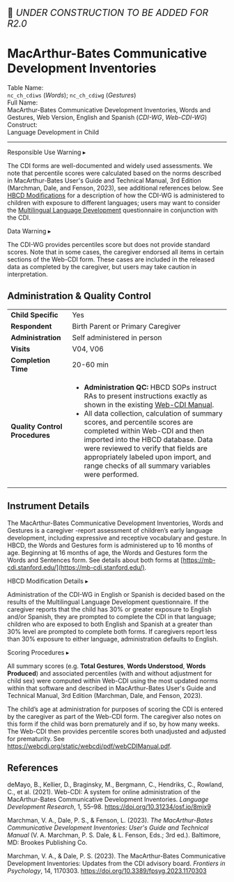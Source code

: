 <p style="font-size: 1.5em;">🚧 <i>UNDER CONSTRUCTION TO BE ADDED FOR R2.0</i></p>

# MacArthur-Bates Communicative Development Inventories

<div class="info-block">
  <div class="info-row">
    <div class="info-label"><i class="fa fa-table"></i> Table Name:</div>
    <div class="info-value"><code>nc_ch_cdiws</code> (<i>Words</i>); <code>nc_ch_cdiwg</code> (<i>Gestures</i>)</div>
  </div>
  <div class="info-row">
    <div class="info-label"><i class="fa-solid fa-maximize"></i> Full Name:</div>
    <div class="info-value">
      MacArthur-Bates Communicative Development Inventories, Words and Gestures, Web Version, English and Spanish (<i>CDI-WG</i>, <i>Web-CDI-WG</i>)
    </div>
  </div>
  <div class="info-row">
    <div class="info-label"><i class="fa-solid fa-tape"></i> Construct:</div>
    <div class="info-value">Language Development in Child</div>
  </div>
</div>

---------------------------------------------

<div id="alert" class="alert-banner" onclick="toggleCollapse(this)">
  <span class="emoji"><i class="fas fa-exclamation-triangle"></i></span>
  <span class="text-with-link">
  <span class="text">Responsible Use Warning</span>
  <a class="anchor-link" href="#alert" title="Copy link">
  <i class="fa-solid fa-link"></i>
  </a>
  </span>
  <span class="arrow">▸</span>
</div>
<div class="alert-collapsible-content">
<p>The CDI forms are well-documented and widely used assessments. We note that percentile scores were calculated based on the norms described in MacArthur-Bates User's Guide and Technical Manual, 3rd Edition (Marchman, Dale, and Fenson, 2023), see additional references below. See <a href="#hbcd-mod">HBCD Modifications</a> for a description of how the CDI-WG is administered to children with exposure to different languages; users may want to consider the <a href="../mlds" target="_blank">Multilingual Language Development</a> questionnaire in conjunction with the CDI.</p>
</div>

<div id="warning" class="warning-banner" onclick="toggleCollapse(this)">
  <span class="emoji"><i class="fas fa-exclamation-triangle"></i></span>
  <span class="text-with-link">
  <span class="text">Data Warning</span>
  <a class="anchor-link" href="#warning" title="Copy link">
  <i class="fa-solid fa-link"></i>
  </a>
  </span>
  <span class="arrow">▸</span>
</div>
<div class="warning-collapsible-content">
<p>The CDI-WG provides percentiles score but does not provide standard scores. Note that in some cases, the caregiver endorsed all items in certain sections of the Web-CDI form. These cases are included in the released data as completed by the caregiver, but users may take caution in interpretation.</p> 
</div>

## Administration & Quality Control

<table class="table-no-vertical-lines" style="width: 100%; border-collapse: collapse; table-layout: fixed;">
<tbody>
<tr><td><b>Child Specific</b></td>
<td>Yes </td></tr>
<tr><td><b>Respondent</b></td>
<td>Birth Parent or Primary Caregiver</td></tr>
<tr><td><b>Administration</b></td>
<td style="word-wrap: break-word; white-space: normal;">Self administered in person</td></tr>
<tr><td><b>Visits</b></td>
<td>V04, V06</td></tr>
<tr><td><b>Completion Time</b></td>
<td>20-60 min</td></tr>
<tr><td><b>Quality Control Procedures</b></td>
<td style="word-wrap: break-word; white-space: normal;">
  <ul>
  <li>
    <strong>Administration QC:</strong> HBCD SOPs instruct RAs to present instructions exactly as shown in the existing 
    <a href="https://webcdi.org/static/webcdi/pdf/webCDIManual.pdf" target="_blank">Web-CDI Manual</a>.
  </li>
  <li>
    All data collection, calculation of summary scores, and percentile scores are completed within Web-CDI and then 
    imported into the HBCD database. Data were reviewed to verify that fields are appropriately labeled upon import, 
    and range checks of all summary variables were performed.
  </li>
</ul>
</td></tr>      
</tbody>
</table>

## Instrument Details

The MacArthur-Bates Communicative Development Inventories, Words and Gestures is a caregiver -report assessment of children’s early language development, including expressive and receptive vocabulary and gesture. In HBCD, the Words and Gestures form is administered up to 16 months of age.  Beginning at 16 months of age, the Words and Gestures form the Words and Sentences form. See details about both forms at [https://mb-cdi.stanford.edu/](https://mb-cdi.stanford.edu/).


<div id="hbcd-mod" class="table-banner" onclick="toggleCollapse(this)">
  <span class="emoji"><i class="fa fa-gear"></i></span>
  <span class="text-with-link">
  <span class="text">HBCD Modification Details</span>
  <a class="anchor-link" href="#hbcd-mod" title="Copy link">
  <i class="fa-solid fa-link"></i>
  </a>
  </span>
  <span class="arrow">▸</span>
</div>
<div class="collapsible-content">
<p>Administration of the CDI-WG in English or Spanish is decided based on the results of the Multilingual Language Development questionnaire. If the caregiver reports that the child has 30% or greater exposure to English and/or Spanish, they are prompted to complete the CDI in that language; children who are exposed to both English and Spanish at a greater than 30% level are prompted to complete both forms. If caregivers report less than 30% exposure to either language, administration defaults to English.</p> 
</div>

<div id="scoring" class="table-banner" onclick="toggleCollapse(this)">
  <span class="emoji"><i class="fa fa-calculator"></i></span>
  <span class="text-with-link">
  <span class="text">Scoring Procedures</span>
  <a class="anchor-link" href="#scoring" title="Copy link">
  <i class="fa-solid fa-link"></i>
  </a>
  </span>
  <span class="arrow">▸</span>
</div>
<div class="collapsible-content">
<p>All summary scores (e.g. <strong>Total Gestures</strong>, <strong>Words Understood</strong>, <strong>Words Produced</strong>) and associated percentiles (with and without adjustment for child sex) were computed within Web-CDI using the most updated norms within that software and described in MacArthur-Bates User's Guide and Technical Manual, 3rd Edition (Marchman, Dale, and Fenson, 2023).</p>  
<p>The child’s age at administration for purposes of scoring the CDI is entered by the caregiver as part of the Web-CDI form. The caregiver also notes on this form if the child was born prematurely and if so, by how many weeks. The Web-CDI then provides percentile scores both unadjusted and adjusted for prematurity. See <a href="https://webcdi.org/static/webcdi/pdf/webCDIManual.pdf">https://webcdi.org/static/webcdi/pdf/webCDIManual.pdf</a>.</p>
</div>

## References

<div class="references"> 
  <p>
    deMayo, B., Kellier, D., Braginsky, M., Bergmann, C., Hendriks, C., Rowland, C., et al. (2021). 
    Web-CDI: A system for online administration of the MacArthur-Bates Communicative Development Inventories. 
    <i>Language Development Research</i>, 1, 55–98. 
    <a href="https://doi.org/10.31234/osf.io/8mjx9" target="_blank">https://doi.org/10.31234/osf.io/8mjx9</a>
  </p>  
  <p>
    Marchman, V. A., Dale, P. S., & Fenson, L. (2023). 
    <i>The MacArthur-Bates Communicative Development Inventories: User's Guide and Technical Manual</i> 
    (V. A. Marchman, P. S. Dale, & L. Fenson, Eds.; 3rd ed.). 
    Baltimore, MD: Brookes Publishing Co.
  </p>  
  <p>
    Marchman, V. A., & Dale, P. S. (2023). 
    The MacArthur-Bates Communicative Development Inventories: Updates from the CDI advisory board. 
    <i>Frontiers in Psychology</i>, 14, 1170303. 
    <a href="https://doi.org/10.3389/fpsyg.2023.1170303" target="_blank">https://doi.org/10.3389/fpsyg.2023.1170303</a>
  </p>  
</div>

<br>

